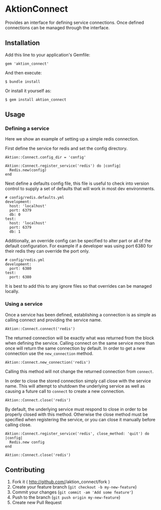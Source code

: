 # AktionConnect

Provides an interface for defining service connections. Once defined connections can
be managed through the interface.

## Installation

Add this line to your application's Gemfile:

    gem 'aktion_connect'

And then execute:

    $ bundle install

Or install it yourself as:

    $ gem install aktion_connect

## Usage

### Defining a service

Here we show an example of setting up a simple redis connection.

First define the service for redis and set the config directory.

    Aktion::Connect.config_dir = 'config'
    
    Aktion::Connect.register_service('redis') do |config|
      Redis.new(config)
    end

Next define a defaults config file, this file is useful to check into
version control to supply a set of defaults that will work in most dev
environments.

    # config/redis.defaults.yml
    development:
      host: 'localhost'
      port: 6379
      db: 0
    test:
      host: 'localhost'
      port: 6379
      db: 1

Additionally, an override config can be specified to alter part or all
of the default configuration. For example if a developer was using port
6380 for their redis they can override the port only.

    # config/redis.yml
    development:
      port: 6380
    test:
      port: 6380

It is best to add this to any ignore files so that overrides can be managed
locally.

### Using a service

Once a service has been defined, establishing a connection is as simple as calling
connect and providing the service name.

    Aktion::Connect.connect('redis')

The returned connection will be exactly what was returned from the block when
defining the service. Calling connect on the same service more than once will
return the same connection by default. In order to get a new connection
use the `new_connection` method.

    Aktion::Connect.new_connection('redis')

Calling this method will not change the returned connection from `connect`.

In order to close the stored connection simply call close with the service
name. This will attempt to shutdown the underlying service as well as
causing a future call to `connect` to create a new connection.

    Aktion::Connect.close('redis')

By default, the underlying service must respond to close in order to be
properly closed with this method. Otherwise the close method must be
specified when registering the service, or you can close it manually before
calling close.

    Aktion::Connect.register_service('redis', close_method: 'quit') do |config|
      Redis.new config
    end

    Aktion::Connect.close('redis')

## Contributing

1. Fork it ( http://github.com/<my-github-username>/aktion_connect/fork )
2. Create your feature branch (`git checkout -b my-new-feature`)
3. Commit your changes (`git commit -am 'Add some feature'`)
4. Push to the branch (`git push origin my-new-feature`)
5. Create new Pull Request

